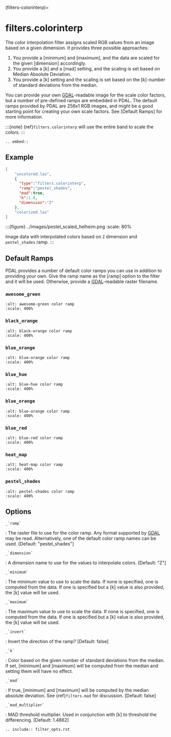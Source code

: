 (filters-colorinterp)=

# filters.colorinterp

The color interpolation filter assigns scaled RGB values from an image based on
a given dimension.  It provides three possible approaches:

1. You provide a [minimum] and [maximum], and the data are scaled for the
   given [dimension] accordingly.
2. You provide a [k] and a [mad] setting, and the scaling is set based on
   Median Absolute Deviation.
3. You provide a [k] setting and the scaling is set based on the
   [k]-number of standard deviations from the median.

You can provide your own [GDAL]-readable image for the scale color factors,
but a number of pre-defined ramps are embedded in PDAL.  The default ramps
provided by PDAL are 256x1 RGB images, and might be a good starting point for
creating your own scale factors. See [Default Ramps] for more information.

:::{note}
{ref}`filters.colorinterp` will use the entire band to scale the colors.
:::

```{eval-rst}
.. embed::
```

## Example

```json
[
    "uncolored.las",
    {
      "type":"filters.colorinterp",
      "ramp":"pestel_shades",
      "mad":true,
      "k":1.8,
      "dimension":"Z"
    },
    "colorized.las"
]
```

:::{figure} ../images/pestel_scaled_helheim.png
:scale: 80%

Image data with interpolated colors based on `Z` dimension and `pestel_shades`
ramp.
:::

## Default Ramps

PDAL provides a number of default color ramps you can use in addition to
providing your own. Give the ramp name as the [ramp] option to the filter
and it will be used. Otherwise, provide a [GDAL]-readable raster filename.

### `awesome_green`

```{image} ../images/awesome-green.png
:alt: awesome-green color ramp
:scale: 400%
```

### `black_orange`

```{image} ../images/black-orange.png
:alt: black-orange color ramp
:scale: 400%
```

### `blue_orange`

```{image} ../images/blue-orange.png
:alt: blue-orange color ramp
:scale: 400%
```

### `blue_hue`

```{image} ../images/blue-hue.png
:alt: blue-hue color ramp
:scale: 400%
```

### `blue_orange`

```{image} ../images/blue-orange.png
:alt: blue-orange color ramp
:scale: 400%
```

### `blue_red`

```{image} ../images/blue-red.png
:alt: blue-red color ramp
:scale: 400%
```

### `heat_map`

```{image} ../images/heat-map.png
:alt: heat-map color ramp
:scale: 400%
```

### `pestel_shades`

```{image} ../images/pestel-shades.png
:alt: pestel-shades color ramp
:scale: 400%
```

## Options

`` _`ramp` ``

: The raster file to use for the color ramp. Any format supported by [GDAL]
  may be read.  Alternatively, one of the default color ramp names can be
  used. \[Default: "pestel_shades"\]

`` _`dimension` ``

: A dimension name to use for the values to interpolate colors. \[Default: "Z"\]

`` _`minimum` ``

: The minimum value to use to scale the data. If none is specified, one is
  computed from the data. If one is specified but a [k] value is also
  provided, the [k] value will be used.

`` _`maximum` ``

: The maximum value to use to scale the data. If none is specified, one is
  computed from the data. If one is specified but a [k] value is also
  provided, the [k] value will be used.

`` _`invert` ``

: Invert the direction of the ramp? \[Default: false\]

`` _`k` ``

: Color based on the given number of standard deviations from the median. If
  set, [minimum] and [maximum] will be computed from the median and setting
  them will have no effect.

`` _`mad` ``

: If true, [minimum] and [maximum] will be computed by the median absolute
  deviation. See {ref}`filters.mad` for discussion. \[Default: false\]

`` _`mad_multiplier` ``

: MAD threshold multiplier. Used in conjunction with [k] to threshold the
  differencing. \[Default: 1.4862\]

```{eval-rst}
.. include:: filter_opts.rst
```

[gdal]: http://www.gdal.org
